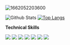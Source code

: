 
![1662052203600](https://github.com/jadhavsiid/jadhavsiid/assets/101967370/6fcbbe6f-3844-4376-8a8d-97f74cd1bc8a)


![Github Stats](https://github-readme-stats.vercel.app/api?username=jadhavsiid&show_icons=true&theme=radical)
[![Top Langs](https://github-readme-stats.vercel.app/api/top-langs/?username=jadhavsiid&layout=pie&theme=radical)](https://github.com/anuraghazra/github-readme-stats)

**Technical Skills**

<img src="https://img.shields.io/badge/-A8B9CC?logo=C&logoColor=fff"> <img src="https://img.shields.io/badge/-C++-00599C?logo=C&logoColor=fff"> <img src="https://img.shields.io/badge/-Python-3776AB?logo=python&logoColor=ffd644"> <img src="https://img.shields.io/badge/-HTML-E34F26?logo=html5&logoColor=fff"> <img src="https://img.shields.io/badge/-CSS-1572B6?logo=css3&logoColor=fff"> <img src="https://img.shields.io/badge/-Bootstrap-7952B3?logo=bootstrap&logoColor=ffXf"> <img src="https://img.shields.io/badge/-Javascipt-F7DF1E?logo=Javascript&logoColor=fff">
